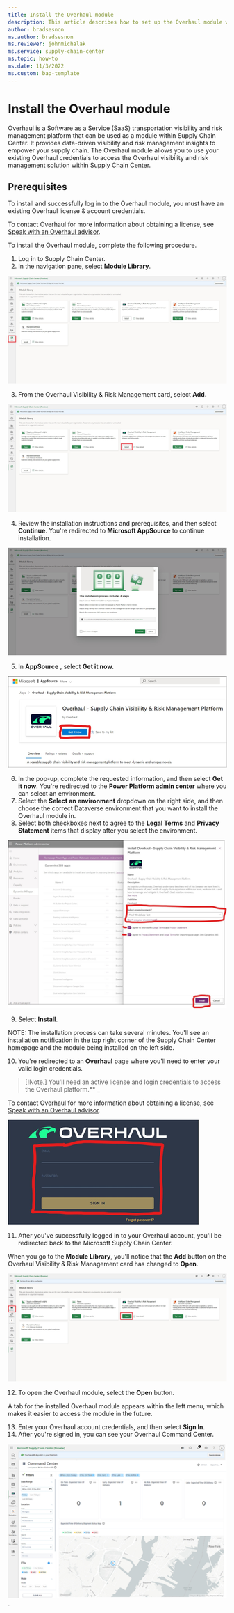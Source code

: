 ```yaml
---
title: Install the Overhaul module
description: This article describes how to set up the Overhaul module within Microsoft Supply Chain Center.
author: bradsesnon
ms.author: bradsesnon
ms.reviewer: johnmichalak
ms.service: supply-chain-center
ms.topic: how-to
ms.date: 11/3/2022
ms.custom: bap-template
---
```


# Install the Overhaul module

Overhaul is a Software as a Service (SaaS) transportation visibility and risk management platform that can be used as a module within Supply Chain Center. It provides data-driven visibility and risk management insights to empower your supply chain. The Overhaul module allows you to use your existing Overhaul credentials to access the Overhaul visibility and risk management solution within Supply Chain Center.

## Prerequisites

To install and successfully log in to the Overhaul module, you must have an existing Overhaul license & account credentials.

To contact Overhaul for more information about obtaining a license, see [Speak with an Overhaul advisor](https://over-haul.com/overhaul-microsoft-supply-chain-center/).

To install the Overhaul module, complete the following procedure.

1. Log in to Supply Chain Center.
2. In the navigation pane, select **Module Library**.

![A screenshot of the Module library.](media/module-library.png)

3. From the Overhaul Visibility & Risk Management card, select **Add.**

![A screenshot of the Module library with the Add button in the Averhaul Visibility & Risk Managment card highlighted.](media/add-overhaul.png)

4. Review the installation instructions and prerequisites, and then select **Continue**. You're redirected to **Microsoft AppSource** to continue installation.

![A screenshot of the installation process window that displays after selecting Add.](media/install-process.png)

5. In **AppSource** , select **Get it now.**

![A screenshot of the Overhaul module in AppSource with the Get it now button highlighted.](media/overhaul-appsource.png)

6. In the pop-up, complete the requested information, and then select **Get it now**. You're redirected to the **Power Platform admin center** where you can select an environment.
7. Select the **Select an environment** dropdown on the right side, and then choose the correct Dataverse environment that you want to install the Overhaul module in.
8. Select both checkboxes next to agree to the **Legal Terms** and **Privacy Statement** items that display after you select the environment.

![A screenshot with select environment, Legal terms, privacy statement, and the Install button highlighted.](media/install-overhaul-select-environment.png)

9. Select **Install**.

NOTE: The installation process can take several minutes. You'll see an installation notification in the top right corner of the Supply Chain Center homepage and the module being installed on the left side.

10. You're redirected to an **Overhaul** page where you'll need to enter your valid login credentials.

> [!Note.]
> You'll need an active license and login credentials to access the Overhaul platform.** _

To contact Overhaul for more information about obtaining a license, see [Speak with an Overhaul advisor](https://over-haul.com/overhaul-microsoft-supply-chain-center/).

![A screenshot of the Overhaul sign in page.](media/overhaul-sign-in-page.png)

11. After you've successfully logged in to your Overhaul account, you'll be redirected back to the Microsoft Supply Chain Center.

When you go to the **Module Library**, you'll notice that the **Add** button on the Overhaul Visibility & Risk Management card has changed to **Open**.

![A screenshot of the Module library with the Overhaul module installed and highlighted. The Open button is also highlighted.](media/installed-overhaul-module.png)

12. To open the Overhaul module, select the **Open** button.

A tab for the installed Overhaul module appears within the left menu, which makes it easier to access the module in the future.

13. Enter your Overhaul account credentials, and then select **Sign In**.
14. After you're signed in, you can see your Overhaul Command Center.

![A screenshot of the Overhaul module Comand Center.](media/comand-center.png).
